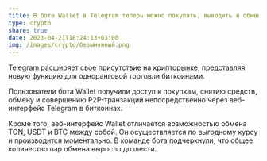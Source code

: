 ```yaml
---
title: В боте Wallet в Telegram теперь можно покупать, выводить и обменивать биткоины
type: crypto
share: true
date: 2023-04-21T18:24:13+03:00
img: /images/crypto/безымянный.png
---
```

Telegram расширяет свое присутствие на крипторынке, представляя новую функцию для одноранговой торговли биткоинами. 



Пользователи бота Wallet получили доступ к покупкам, снятию средств, обмену и совершению P2P-транзакций непосредственно через веб-интерфейс Telegram в биткоинах.



Кроме того, веб-интерфейс Wallet отличается возможностью обмена TON, USDT и BTC между собой. Он осуществляется по выгодному курсу и производится моментально. В команде бота подчеркнули, что общее количество пар обмена выросло до шести.